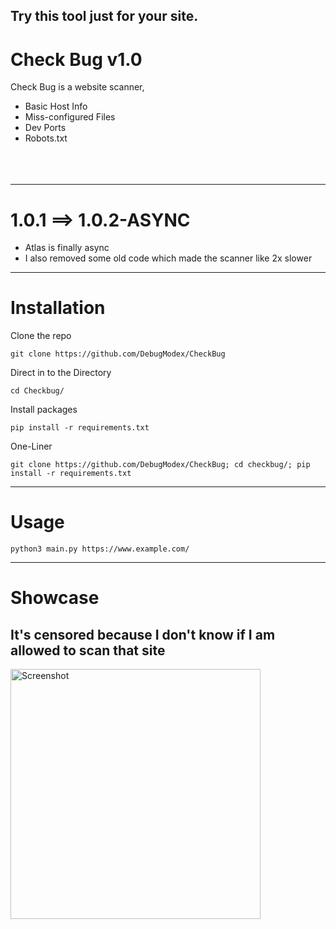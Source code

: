## Try this tool just for your site.

# Check Bug v1.0


Check Bug is a website scanner,



* Basic Host Info <br/>
* Miss-configured Files <br/>
* Dev Ports <br/>
* Robots.txt <br/>
<br/><br/><br/>
---
# 1.0.1 ==> 1.0.2-ASYNC

* Atlas is finally async
* I also removed some old code which made the scanner like 2x slower
---
# Installation

Clone the repo
```
git clone https://github.com/DebugModex/CheckBug
```

Direct in to the Directory
```
cd Checkbug/
```

Install packages
```
pip install -r requirements.txt
```

One-Liner
```
git clone https://github.com/DebugModex/CheckBug; cd checkbug/; pip install -r requirements.txt
```
---
# Usage

```
python3 main.py https://www.example.com/
```
---

# Showcase

## It's censored because I don't know if I am allowed to scan that site
<img src="(https://github.com/DebugModex/CheckBug/blob/main/Capture.PNG)" alt="Screenshot" width="400"/>






